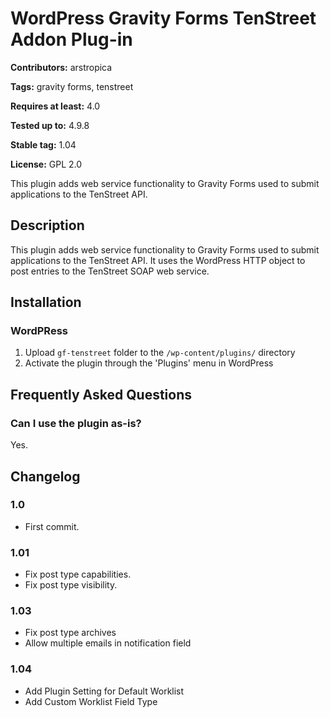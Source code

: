 # WordPress Gravity Forms TenStreet Addon Plug-in #
**Contributors:** arstropica
  
**Tags:** gravity forms, tenstreet
  
**Requires at least:** 4.0
  
**Tested up to:** 4.9.8
  
**Stable tag:** 1.04
  
**License:** GPL 2.0
  

This plugin adds web service functionality to Gravity Forms used to submit applications to the TenStreet API.

## Description ##
This plugin adds web service functionality to Gravity Forms used to submit applications to the TenStreet API. It uses the WordPress HTTP object to post entries to the TenStreet SOAP web service.

## Installation ##

### WordPRess ###
1. Upload `gf-tenstreet` folder to the `/wp-content/plugins/` directory
2. Activate the plugin through the \'Plugins\' menu in WordPress


## Frequently Asked Questions ##
### Can I use the plugin as-is? ###

Yes.


## Changelog ##

### 1.0 ###
* First commit.

### 1.01 ###
* Fix post type capabilities.
* Fix post type visibility.

### 1.03 ###
* Fix post type archives
* Allow multiple emails in notification field

### 1.04 ###
* Add Plugin Setting for Default Worklist
* Add Custom Worklist Field Type
